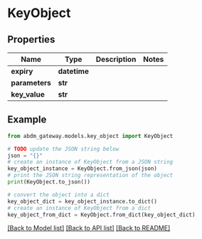 # KeyObject


## Properties

Name | Type | Description | Notes
------------ | ------------- | ------------- | -------------
**expiry** | **datetime** |  | 
**parameters** | **str** |  | 
**key_value** | **str** |  | 

## Example

```python
from abdm_gateway.models.key_object import KeyObject

# TODO update the JSON string below
json = "{}"
# create an instance of KeyObject from a JSON string
key_object_instance = KeyObject.from_json(json)
# print the JSON string representation of the object
print(KeyObject.to_json())

# convert the object into a dict
key_object_dict = key_object_instance.to_dict()
# create an instance of KeyObject from a dict
key_object_from_dict = KeyObject.from_dict(key_object_dict)
```
[[Back to Model list]](../README.md#documentation-for-models) [[Back to API list]](../README.md#documentation-for-api-endpoints) [[Back to README]](../README.md)


